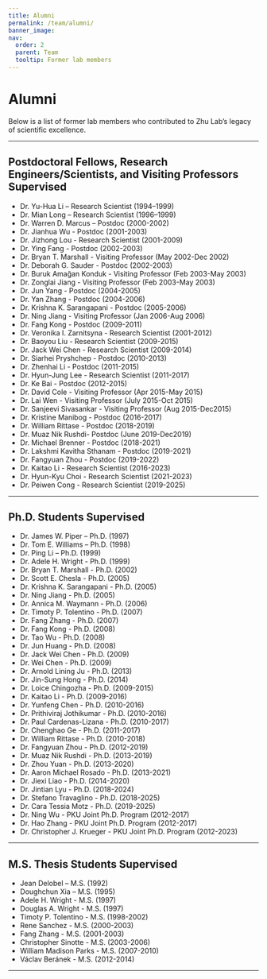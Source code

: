 ```yaml
---
title: Alumni
permalink: /team/alumni/
banner_image: 
nav: 
  order: 2
  parent: Team
  tooltip: Former lab members
--- 
```


# <i class="fas fa-users"></i>Alumni

Below is a list of former lab members who contributed to Zhu Lab’s legacy of scientific excellence.

---

## Postdoctoral Fellows, Research Engineers/Scientists, and Visiting Professors Supervised

- Dr. Yu-Hua Li – Research Scientist (1994–1999)
- Dr. Mian Long – Research Scientist (1996–1999)
- Dr. Warren D. Marcus – Postdoc (2000-2002)
- Dr. Jianhua Wu - Postdoc (2001-2003)
- Dr. Jizhong Lou - Research Scientist (2001-2009)
- Dr. Ying Fang - Postdoc (2002-2003)
- Dr. Bryan T. Marshall - Visiting Professor (May 2002-Dec 2002)
- Dr. Deborah G. Sauder - Postdoc (2002-2003)
- Dr. Buruk Amağan Konduk - Visiting Professor (Feb 2003-May 2003)
- Dr. Zonglai Jiang - Visiting Professor (Feb 2003-May 2003)
- Dr. Jun Yang - Postdoc (2004-2005)
- Dr. Yan Zhang - Postdoc (2004-2006)
- Dr. Krishna K. Sarangapani - Postdoc (2005-2006)
- Dr. Ning Jiang - Visiting Professor (Jan 2006-Aug 2006)
- Dr. Fang Kong - Postdoc (2009-2011)
- Dr. Veronika I. Zarnitsyna - Research Scientist (2001-2012)
- Dr. Baoyou Liu - Research Scientist (2009-2015)
- Dr. Jack Wei Chen - Research Scientist (2009-2014)
- Dr. Siarhei Pryshchep - Postdoc (2010-2013)
- Dr. Zhenhai Li - Postdoc (2011-2015)
- Dr. Hyun-Jung Lee - Research Scientist (2011-2017)
- Dr. Ke Bai - Postdoc (2012-2015)
- Dr. David Cole - Visiting Professor (Apr 2015-May 2015)
- Dr. Lai Wen - Visiting Professor (July 2015-Oct 2015)
- Dr. Sanjeevi Sivasankar - Visiting Professor (Aug 2015-Dec2015)
- Dr. Kristine Manibog - Postdoc (2016-2017)
- Dr. William Rittase - Postdoc (2018-2019)
- Dr. Muaz Nik Rushdi- Postdoc (June 2019-Dec2019)
- Dr. Michael Brenner - Postdoc (2018-2021)
- Dr. Lakshmi Kavitha Sthanam - Postdoc (2019-2021)
- Dr. Fangyuan Zhou - Postdoc (2019-2022)
- Dr. Kaitao Li - Research Scientist (2016-2023)
- Dr. Hyun-Kyu Choi - Research Scientist (2021-2023)
- Dr. Peiwen Cong - Research Scientist (2019-2025)

---

## Ph.D. Students Supervised

- Dr. James W. Piper – Ph.D. (1997)
- Dr. Tom E. Williams – Ph.D. (1998)
- Dr. Ping Li – Ph.D. (1999)
- Dr. Adele H. Wright - Ph.D. (1999)
- Dr. Bryan T. Marshall - Ph.D. (2002)
- Dr. Scott E. Chesla - Ph.D. (2005)
- Dr. Krishna K. Sarangapani - Ph.D. (2005)
- Dr. Ning Jiang - Ph.D. (2005)
- Dr. Annica M. Waymann - Ph.D. (2006)
- Dr. Timoty P. Tolentino - Ph.D. (2007)
- Dr. Fang Zhang - Ph.D. (2007)
- Dr. Fang Kong - Ph.D. (2008)
- Dr. Tao Wu - Ph.D. (2008)
- Dr. Jun Huang - Ph.D. (2008)
- Dr. Jack Wei Chen - Ph.D. (2009)
- Dr. Wei Chen - Ph.D. (2009)
- Dr. Arnold Lining Ju - Ph.D. (2013)
- Dr. Jin-Sung Hong - Ph.D. (2014)
- Dr. Loice Chingozha - Ph.D. (2009-2015)
- Dr. Kaitao Li - Ph.D. (2009-2016)
- Dr. Yunfeng Chen - Ph.D. (2010-2016)
- Dr. Prithiviraj Jothikumar - Ph.D. (2010-2016)
- Dr. Paul Cardenas-Lizana - Ph.D. (2010-2017)
- Dr. Chenghao Ge - Ph.D. (2011-2017)
- Dr. William Rittase - Ph.D. (2010-2018)
- Dr. Fangyuan Zhou - Ph.D. (2012-2019)
- Dr. Muaz Nik Rushdi - Ph.D. (2013-2019)
- Dr. Zhou Yuan - Ph.D. (2013-2020)
- Dr. Aaron Michael Rosado - Ph.D. (2013-2021)
- Dr. Jiexi Liao - Ph.D. (2014-2020)
- Dr. Jintian Lyu - Ph.D. (2018-2024)
- Dr. Stefano Travaglino - Ph.D. (2018-2025)
- Dr. Cara Tessia Motz - Ph.D. (2019-2025)
- Dr. Ning Wu - PKU Joint Ph.D. Program (2012-2017)
- Dr. Hao Zhang - PKU Joint Ph.D. Program (2012-2017)
- Dr. Christopher J. Krueger - PKU Joint Ph.D. Program (2012-2023)
  
---

## M.S. Thesis Students Supervised

- Jean Delobel – M.S. (1992)
- Doughchun Xia – M.S. (1995)
- Adele H. Wright - M.S. (1997)
- Douglas A. Wright - M.S. (1997)
- Timoty P. Tolentino - M.S. (1998-2002)
- Rene Sanchez - M.S. (2000-2003)
- Fang Zhang - M.S. (2001-2003)
- Christopher Sinotte - M.S. (2003-2006)
- William Madison Parks - M.S. (2007-2010)
- Václav Beránek - M.S. (2012-2014)

---

